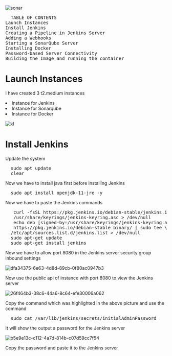 ![sonar](https://github.com/samsorrahman/Jenkins-SonarQube-Docker/assets/112087807/6bc73c73-2d47-43ca-ab4f-6807167363e3)

<pre>
  TABLE OF CONTENTS
Launch Instances
Install Jenkins
Creating a Pipeline in Jenkins Server
Adding a Webhooks
Starting a SonarQube Server
Installing Docker
Password-based Server Connectivity
Building the Image and running the container
</pre>


<h1>Launch Instances</h1>
<p>
  I have created 3 t2.medium instances
  <li>Instance for Jenkins</li>
  <li>Instance for Sonarqube</li>
  <li>Instance for Docker</li>
</p>

![kl](https://github.com/samsorrahman/Jenkins-SonarQube-Docker/assets/112087807/c9e8adbe-d2b3-4b53-9753-cbecaa327c8d)

<h1>Install Jenkins</h1>
<p>Update the system</p>
<pre>
  sudo apt update
  clear
</pre>

Now we have to install java first before installing Jenkins
<pre>
  sudo apt install openjdk-11-jre -y
</pre>

Now we have to paste the Jenkins commands
<pre>
   curl -fsSL https://pkg.jenkins.io/debian-stable/jenkins.io-2023.key | sudo tee \
   /usr/share/keyrings/jenkins-keyring.asc > /dev/null
   echo deb [signed-by=/usr/share/keyrings/jenkins-keyring.asc] \
   https://pkg.jenkins.io/debian-stable binary/ | sudo tee \
  /etc/apt/sources.list.d/jenkins.list > /dev/null
  sudo apt-get update
  sudo apt-get install jenkins
</pre>

Now we have to allow port 8080 in the Jenkins server security group inbound settings

![dfa34375-6e63-4d8d-89cb-0f80ac0947b3](https://github.com/samsorrahman/Jenkins-SonarQube-Docker/assets/112087807/f2d57f02-4e9e-4a35-baf0-3eff0268e81b)

Now use the public api of instance with port 8080 to view the Jenkins server

![26f464b3-38c6-44a6-8c64-efe30006a062](https://github.com/samsorrahman/Jenkins-SonarQube-Docker/assets/112087807/1268d46a-289b-4fa4-8414-9b287b7ce8e3)

Copy the command which was highlighted in the above picture and use the command
<pre>
  sudo cat /var/lib/jenkins/secrets/initialAdminPassword
</pre>

It will show the output a password for the Jenkins server

![b5e9e13c-c112-4a7d-814b-c07d59cc7f54](https://github.com/samsorrahman/Jenkins-SonarQube-Docker/assets/112087807/8271624a-7025-4c15-b1cd-cad2b5cbae68)

Copy the password and paste it to the Jenkins server



